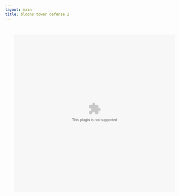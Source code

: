 ```yaml
---
layout: main
title: bloons tower defense 2
---
```


<embed src="bloonstd2.swf" width="580" height="570" style="-webkit-transform:scale(0.9);-moz-transform-scale(0.9);" allowfullscreen/>
